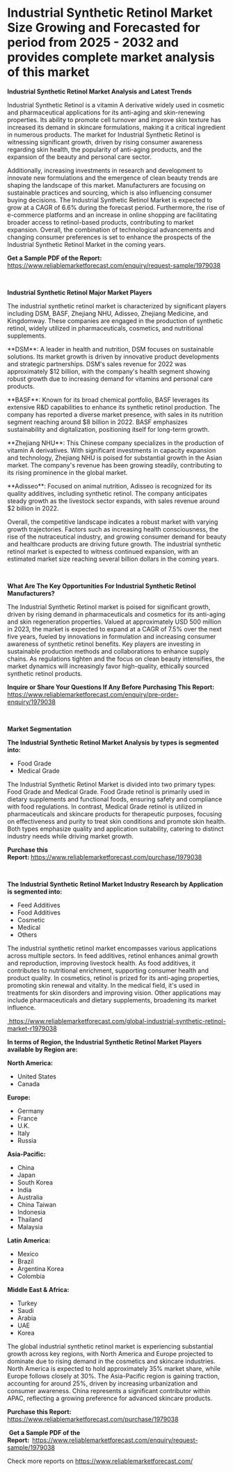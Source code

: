 <p><h1>Industrial Synthetic Retinol Market Size Growing and Forecasted for period from 2025 - 2032 and provides complete market analysis of this market</h1></p><p><strong>Industrial Synthetic Retinol Market Analysis and Latest Trends</strong></p>
<p><p>Industrial Synthetic Retinol is a vitamin A derivative widely used in cosmetic and pharmaceutical applications for its anti-aging and skin-renewing properties. Its ability to promote cell turnover and improve skin texture has increased its demand in skincare formulations, making it a critical ingredient in numerous products. The market for Industrial Synthetic Retinol is witnessing significant growth, driven by rising consumer awareness regarding skin health, the popularity of anti-aging products, and the expansion of the beauty and personal care sector.</p><p>Additionally, increasing investments in research and development to innovate new formulations and the emergence of clean beauty trends are shaping the landscape of this market. Manufacturers are focusing on sustainable practices and sourcing, which is also influencing consumer buying decisions. The Industrial Synthetic Retinol Market is expected to grow at a CAGR of 6.6% during the forecast period. Furthermore, the rise of e-commerce platforms and an increase in online shopping are facilitating broader access to retinol-based products, contributing to market expansion. Overall, the combination of technological advancements and changing consumer preferences is set to enhance the prospects of the Industrial Synthetic Retinol Market in the coming years.</p></p>
<p><strong>Get a Sample PDF of the Report:&nbsp;</strong> <a href="https://www.reliablemarketforecast.com/enquiry/request-sample/1979038?utm_campaign=1890&utm_medium=2&utm_source=Github&utm_content=ia&utm_term=15012025&utm_id=industrial-synthetic-retinol">https://www.reliablemarketforecast.com/enquiry/request-sample/1979038</a></p>
<p>&nbsp;</p>
<p><strong>Industrial Synthetic Retinol Major Market Players</strong></p>
<p><p>The industrial synthetic retinol market is characterized by significant players including DSM, BASF, Zhejiang NHU, Adisseo, Zhejiang Medicine, and Kingdomway. These companies are engaged in the production of synthetic retinol, widely utilized in pharmaceuticals, cosmetics, and nutritional supplements.</p><p>**DSM**: A leader in health and nutrition, DSM focuses on sustainable solutions. Its market growth is driven by innovative product developments and strategic partnerships. DSM's sales revenue for 2022 was approximately $12 billion, with the company's health segment showing robust growth due to increasing demand for vitamins and personal care products.</p><p>**BASF**: Known for its broad chemical portfolio, BASF leverages its extensive R&D capabilities to enhance its synthetic retinol production. The company has reported a diverse market presence, with sales in its nutrition segment reaching around $8 billion in 2022. BASF emphasizes sustainability and digitalization, positioning itself for long-term growth.</p><p>**Zhejiang NHU**: This Chinese company specializes in the production of vitamin A derivatives. With significant investments in capacity expansion and technology, Zhejiang NHU is poised for substantial growth in the Asian market. The company's revenue has been growing steadily, contributing to its rising prominence in the global market.</p><p>**Adisseo**: Focused on animal nutrition, Adisseo is recognized for its quality additives, including synthetic retinol. The company anticipates steady growth as the livestock sector expands, with sales revenue around $2 billion in 2022.</p><p>Overall, the competitive landscape indicates a robust market with varying growth trajectories. Factors such as increasing health consciousness, the rise of the nutraceutical industry, and growing consumer demand for beauty and healthcare products are driving future growth. The industrial synthetic retinol market is expected to witness continued expansion, with an estimated market size reaching several billion dollars in the coming years.</p></p>
<p>&nbsp;</p>
<p><strong>What Are The Key Opportunities For Industrial Synthetic Retinol Manufacturers?</strong></p>
<p><p>The Industrial Synthetic Retinol market is poised for significant growth, driven by rising demand in pharmaceuticals and cosmetics for its anti-aging and skin regeneration properties. Valued at approximately USD 500 million in 2023, the market is expected to expand at a CAGR of 7.5% over the next five years, fueled by innovations in formulation and increasing consumer awareness of synthetic retinol benefits. Key players are investing in sustainable production methods and collaborations to enhance supply chains. As regulations tighten and the focus on clean beauty intensifies, the market dynamics will increasingly favor high-quality, ethically sourced synthetic retinol products.</p></p>
<p><strong>Inquire or Share Your Questions If Any Before Purchasing This Report:</strong> <a href="https://www.reliablemarketforecast.com/enquiry/pre-order-enquiry/1979038?utm_campaign=1890&utm_medium=2&utm_source=Github&utm_content=ia&utm_term=15012025&utm_id=industrial-synthetic-retinol">https://www.reliablemarketforecast.com/enquiry/pre-order-enquiry/1979038</a></p>
<p>&nbsp;</p>
<p><strong>Market Segmentation</strong></p>
<p><strong>The Industrial Synthetic Retinol Market Analysis by types is segmented into:</strong></p>
<p><ul><li>Food Grade</li><li>Medical Grade</li></ul></p>
<p><p>The Industrial Synthetic Retinol Market is divided into two primary types: Food Grade and Medical Grade. Food Grade retinol is primarily used in dietary supplements and functional foods, ensuring safety and compliance with food regulations. In contrast, Medical Grade retinol is utilized in pharmaceuticals and skincare products for therapeutic purposes, focusing on effectiveness and purity to treat skin conditions and promote skin health. Both types emphasize quality and application suitability, catering to distinct industry needs while driving market growth.</p></p>
<p><strong>Purchase this Report:&nbsp;</strong><a href="https://www.reliablemarketforecast.com/purchase/1979038?utm_campaign=1890&utm_medium=2&utm_source=Github&utm_content=ia&utm_term=15012025&utm_id=industrial-synthetic-retinol">https://www.reliablemarketforecast.com/purchase/1979038</a></p>
<p>&nbsp;</p>
<p><strong>The Industrial Synthetic Retinol Market Industry Research by Application is segmented into:</strong></p>
<p><ul><li>Feed Additives</li><li>Food Additives</li><li>Cosmetic</li><li>Medical</li><li>Others</li></ul></p>
<p><p>The industrial synthetic retinol market encompasses various applications across multiple sectors. In feed additives, retinol enhances animal growth and reproduction, improving livestock health. As food additives, it contributes to nutritional enrichment, supporting consumer health and product quality. In cosmetics, retinol is prized for its anti-aging properties, promoting skin renewal and vitality. In the medical field, it's used in treatments for skin disorders and improving vision. Other applications may include pharmaceuticals and dietary supplements, broadening its market influence.</p></p>
<p><a href="https://www.reliablemarketforecast.com/global-industrial-synthetic-retinol-market-r1979038?utm_campaign=1890&utm_medium=2&utm_source=Github&utm_content=ia&utm_term=15012025&utm_id=industrial-synthetic-retinol">&nbsp;https://www.reliablemarketforecast.com/global-industrial-synthetic-retinol-market-r1979038</a></p>
<p><strong>In terms of Region, the Industrial Synthetic Retinol Market Players available by Region are:</strong></p>
<p>
    <p> <strong> North America: </strong>
        <ul>
            <li>United States</li>
            <li>Canada</li>
        </ul>
        </p> 
    <p> <strong> Europe: </strong>
        <ul>
            <li>Germany</li>
            <li>France</li>
            <li>U.K.</li>
            <li>Italy</li>
            <li>Russia</li>
        </ul>
        </p> 
    <p> <strong> Asia-Pacific: </strong>
        <ul>
            <li>China</li>
            <li>Japan</li>
            <li>South Korea</li>
            <li>India</li>
            <li>Australia</li>
            <li>China Taiwan</li>
            <li>Indonesia</li>
            <li>Thailand</li>
            <li>Malaysia</li>
        </ul>
        </p> 
    <p> <strong> Latin America: </strong>
        <ul>
            <li>Mexico</li>
            <li>Brazil</li>
            <li>Argentina Korea</li>
            <li>Colombia</li>
        </ul>
        </p> 
    <p> <strong> Middle East & Africa: </strong>
        <ul>
            <li>Turkey</li>
            <li>Saudi</li>
            <li>Arabia</li>
            <li>UAE</li>
            <li>Korea</li>
        </ul>
    </p>
    </p>
<p><p>The global industrial synthetic retinol market is experiencing substantial growth across key regions, with North America and Europe projected to dominate due to rising demand in the cosmetics and skincare industries. North America is expected to hold approximately 35% market share, while Europe follows closely at 30%. The Asia-Pacific region is gaining traction, accounting for around 25%, driven by increasing urbanization and consumer awareness. China represents a significant contributor within APAC, reflecting a growing preference for advanced skincare products.</p></p>
<p><strong>Purchase this Report: </strong><a href="https://www.reliablemarketforecast.com/purchase/1979038?utm_campaign=1890&utm_medium=2&utm_source=Github&utm_content=ia&utm_term=15012025&utm_id=industrial-synthetic-retinol">https://www.reliablemarketforecast.com/purchase/1979038</a></p>
<p>&nbsp;<strong>Get a Sample PDF of the Report:&nbsp;&nbsp;</strong><a href="https://www.reliablemarketforecast.com/enquiry/request-sample/1979038?utm_campaign=1890&utm_medium=2&utm_source=Github&utm_content=ia&utm_term=15012025&utm_id=industrial-synthetic-retinol">https://www.reliablemarketforecast.com/enquiry/request-sample/1979038</a></p>
<p><strong></strong></p>
<p>Check more reports on <a href="https://www.reliablemarketforecast.com/?utm_campaign=1890&utm_medium=2&utm_source=Github&utm_content=ia&utm_term=15012025&utm_id=industrial-synthetic-retinol">https://www.reliablemarketforecast.com/</a></p>